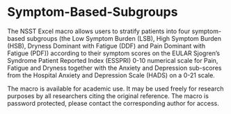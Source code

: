 # Symptom-Based-Subgroups
The NSST Excel macro allows users to stratify patients into four symptom-based subgroups (the Low Symptom Burden (LSB), High Symptom Burden (HSB), Dryness Dominant with Fatigue (DDF) and Pain Dominant with Fatigue (PDF)) according to their symptom scores on the EULAR Sjogren’s Syndrome Patient Reported Index (ESSPRI) 0-10 numerical scale for Pain, Fatigue and Dryness together with the Anxiety and Depression sub-scores from the Hospital Anxiety and Depression Scale (HADS) on a 0-21 scale.

The macro is available for academic use.  It may be used freely for research purposes by all researchers citing the original reference. The macro is password protected, please contact the corresponding author for access. 


